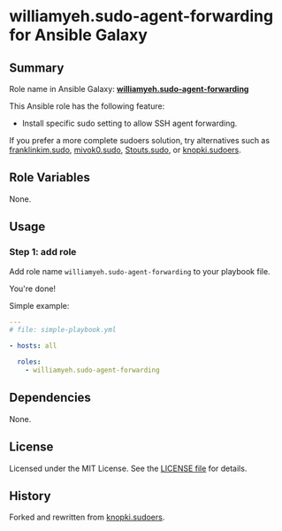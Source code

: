 
williamyeh.sudo-agent-forwarding for Ansible Galaxy
============


## Summary

Role name in Ansible Galaxy: **[williamyeh.sudo-agent-forwarding](https://galaxy.ansible.com/list#/roles/XXX)**

This Ansible role has the following feature:

 - Install specific sudo setting to allow SSH agent forwarding.


If you prefer a more complete sudoers solution, try alternatives such as [franklinkim.sudo](https://galaxy.ansible.com/list#/roles/1380), [mivok0.sudo](https://galaxy.ansible.com/list#/roles/61), [Stouts.sudo](https://galaxy.ansible.com/list#/roles/842), or [knopki.sudoers](https://galaxy.ansible.com/list#/roles/325).




## Role Variables

None.


## Usage


### Step 1: add role

Add role name `williamyeh.sudo-agent-forwarding` to your playbook file.

You're done!


Simple example:

```yaml
---
# file: simple-playbook.yml

- hosts: all

  roles:
    - williamyeh.sudo-agent-forwarding
```


## Dependencies

None.


## License

Licensed under the MIT License. See the [LICENSE file](LICENSE) for details.


## History

Forked and rewritten from [knopki.sudoers](https://galaxy.ansible.com/list#/roles/325).
